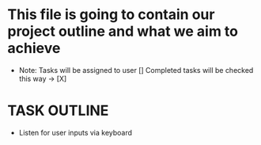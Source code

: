# This file is going to contain our project outline and what we aim to achieve

 - Note: Tasks will be assigned to user
[] Completed tasks will be checked this way -> [X]

# TASK OUTLINE
- Listen for user inputs via keyboard
